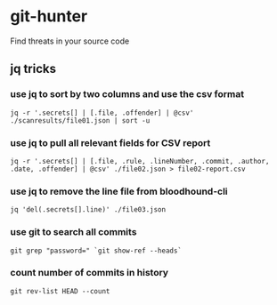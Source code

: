 # git-hunter
Find threats in your source code

## jq tricks

### use jq to sort by two columns and use the csv format
```jq -r '.secrets[] | [.file, .offender] | @csv' ./scanresults/file01.json | sort -u```

### use jq to pull all relevant fields for CSV report
```jq -r '.secrets[] | [.file, .rule, .lineNumber, .commit, .author, .date, .offender] | @csv' ./file02.json > file02-report.csv```

### use jq to remove the line file from bloodhound-cli
```jq 'del(.secrets[].line)' ./file03.json```

### use git to search all commits 
```git grep "password=" `git show-ref --heads` ```

### count number of commits in history
```git rev-list HEAD --count```
